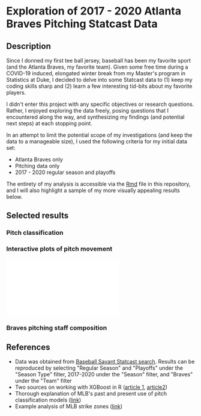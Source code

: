 # Exploration of 2017 - 2020 Atlanta Braves Pitching Statcast Data

## Description

Since I donned my first tee ball jersey, baseball has been my favorite sport (and the Atlanta Braves, my favorite team). Given some free time during a COVID-19 induced, elongated winter break from my Master's program in Statistics at Duke, I decided to delve into some Statcast data to (1) keep my coding skills sharp and (2) learn a few interesting tid-bits about my favorite players.

I didn't enter this project with any specific objectives or research questions. Rather, I enjoyed exploring the data freely, posing questions that I encountered along the way, and synthesizing my findings (and potential next steps) at each stopping point.

In an attempt to limit the potential scope of my investigations (and keep the data to a manageable size), I used the following criteria for my initial data set:

- Atlanta Braves only
- Pitching data only
- 2017 - 2020 regular season and playoffs

The entirety of my analysis is accessible via the [Rmd](https://github.com/robkravec/Atlanta-Braves-Pitching/blob/main/Pitching_Analysis.Rmd) file in this repository, and I will also highlight a sample of my more visually appealing results below.

## Selected results

### Pitch classification

### Interactive plots of pitch movement

![](plots/offspeed_movement.html)

### Braves pitching staff composition

## References

- Data was obtained from [Baseball Savant Statcast search](https://baseballsavant.mlb.com/statcast_search). Results can be reproduced by selecting "Regular Season" and "Playoffs" under the "Season Type" filter, 2017-2020 under the "Season" filter, and "Braves" under the "Team" filter
- Two sources on working with XGBoost in R ([article 1](https://xgboost.readthedocs.io/en/latest/R-package/xgboostPresentation.html), [article2](https://towardsdatascience.com/getting-to-an-hyperparameter-tuned-xgboost-model-in-no-time-a9560f8eb54b))
- Thorough explanation of MLB's past and present use of pitch classification models ([link](https://technology.mlblogs.com/mlb-pitch-classification-64a1e32ee079))
- Example analysis of MLB strike zones ([link](https://blogs.fangraphs.com/the-size-of-the-strike-zone-by-count/))
